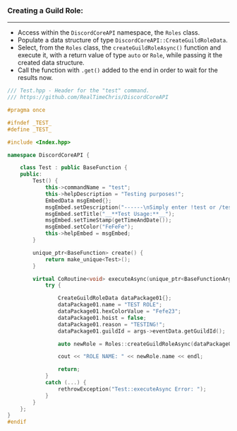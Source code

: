 ### **Creating a Guild Role:**
---
- Access within the `DiscordCoreAPI` namespace, the `Roles` class.
- Populate a data structure of type `DiscordCoreAPI::CreateGuildRoleData`.
- Select, from the `Roles` class, the `createGuildRoleAsync()` function and execute it, with a return value of type `auto` or `Role`, while passing it the created data structure.
- Call the function with `.get()` added to the end in order to wait for the results now.

```cpp
/// Test.hpp - Header for the "test" command.
/// https://github.com/RealTimeChris/DiscordCoreAPI

#pragma once

#ifndef _TEST_
#define _TEST_

#include <Index.hpp>

namespace DiscordCoreAPI {

	class Test : public BaseFunction {
	public:
		Test() {
			this->commandName = "test";
			this->helpDescription = "Testing purposes!";
			EmbedData msgEmbed{};
			msgEmbed.setDescription("------\nSimply enter !test or /test!\n------");
			msgEmbed.setTitle("__**Test Usage:**__");
			msgEmbed.setTimeStamp(getTimeAndDate());
			msgEmbed.setColor("FeFeFe");
			this->helpEmbed = msgEmbed;
		}

		unique_ptr<BaseFunction> create() {
			return make_unique<Test>();
		}

		virtual CoRoutine<void> executeAsync(unique_ptr<BaseFunctionArguments> args) {
			try {

				CreateGuildRoleData dataPackage01{};
				dataPackage01.name = "TEST ROLE";
				dataPackage01.hexColorValue = "Fefe23";
				dataPackage01.hoist = false;
				dataPackage01.reason = "TESTING!";
				dataPackage01.guildId = args->eventData.getGuildId();

				auto newRole = Roles::createGuildRoleAsync(dataPackage01).get();

				cout << "ROLE NAME: " << newRole.name << endl;

				return;
			}
			catch (...) {
				rethrowException("Test::executeAsync Error: ");
			}
		}
	};
}
#endif

```

